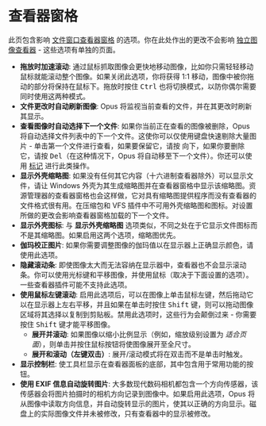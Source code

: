 # 查看器窗格

此页包含影响 [文件窗口查看器窗格](/Manual/basic_concepts/the_lister/viewer_pane.zh.md) 的选项。你在此处作出的更改不会影响 [独立图像查看器](/Manual/additional_functionality/viewing_images/README.zh.md) - 这些选项有单独的页面。

- **拖放时加速滚动**: 通过鼠标抓取图像会更快地移动图像，比如你只需轻轻移动鼠标就能滚动整个图像。如果关闭此选项，你将获得 1:1 移动，图像中被你拖动的部分将保持在鼠标下。拖放时按住 <kbd>Ctrl</kbd> 也将切换模式，以防你偶尔需要同时使用这两种模式。
- **文件更改时自动刷新图像**: Opus 将监视当前查看的文件，并在其更改时刷新其显示。
- **查看图像时自动选择下一个文件**: 如果你当前正在查看的图像被删除，Opus 将自动选择文件列表中的下一个文件。这使你可以仅使用键盘快速剔除大量图片 - 单击第一个文件进行查看，如果要保留它，请按 <kbd>向下</kbd>，如果你要删除它，请按 <kbd>Del</kbd>（在这种情况下，Opus 将自动移至下一个文件）。你还可以使用 [标记](/Manual/additional_functionality/viewing_images/image_marking.zh.md) 进行此类操作。
- **显示外壳缩略图**: 如果没有任何其它内容（十六进制查看器除外）可以显示文件，请让 Windows 外壳为其生成缩略图并在查看器窗格中显示该缩略图。资源管理器的查看器窗格也会这样做，它对具有缩略图提供程序而没有查看器的文件格式很有用。在压缩包和 VFS 插件中不可用外壳缩略图和图标。对设置所做的更改会影响查看器窗格加载的下一个文件。
- **显示外壳图标**: 与 **显示外壳缩略图** 选项类似，不同之处在于它显示文件图标而不是其缩略图。如果启用这两个选项，缩略图优先。
- **伽玛校正图片**: 如果你需要调整图像的伽玛值以在显示器上正确显示颜色，请使用此选项。
- **隐藏滚动条**: 即使图像太大而无法容纳在显示器中，查看器也不会显示滚动条。你可以使用光标键和平移图像，并使用鼠标（取决于下面设置的选项）。一些查看器插件可能不支持此选项。
- **使用鼠标左键滚动**: 启用此选项后，可以在图像上单击鼠标左键，然后拖动它以在显示器上左右平移，并且如果在单击时按住 <kbd>Shift</kbd> 键，则可以拖动图像区域将其选择以复制到剪贴板。禁用此选项时，这些行为会颠倒过来 - 你需要按住 <kbd>Shift</kbd> 键才能平移图像。
  - **展开并滚动**: 如果图像以缩小比例显示（例如，缩放级别设置为 *适合页面*），则单击并按住鼠标按钮将使图像展开至全尺寸。
  - **展开和滚动（左键双击）**: 展开/滚动模式将在双击而不是单击时触发。
- **显示控制栏**: 使工具栏显示在查看器面板的底部，其中包含用于常用功能的按钮。
- **使用 EXIF 信息自动旋转图片**: 大多数现代数码相机都包含一个方向传感器，该传感器会将图片拍摄时的相机方向记录到图像中。如果启用此选项，Opus 将从图像中读取方向信息，并自动旋转显示的图片，使其以正确的方向显示。磁盘上的实际图像文件并未被修改，只有查看器中的显示被修改。